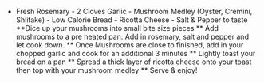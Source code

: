 
- Fresh Rosemary - 2 Cloves Garlic - Mushroom Medley (Oyster, Cremini, Shiitake) - Low Calorie Bread - Ricotta Cheese - Salt & Pepper to taste **Dice up your mushrooms into small bite size pieces ** Add mushrooms to a pre heated pan. Add in rosemary, salt and pepper and let cook down. ** Once Mushrooms are close to finished, add in your chopped garlic and cook for an additional 3 minutes ** Lightly toast your bread on a pan ** Spread a thick layer of ricotta cheese onto your toast then top with your mushroom medley ** Serve & enjoy!